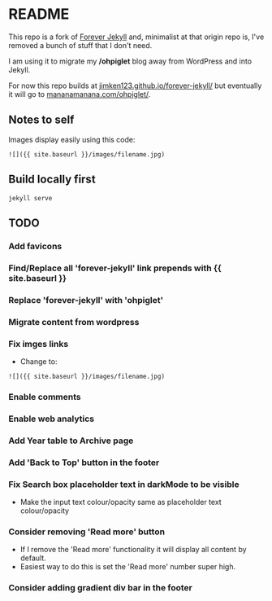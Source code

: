 # README

This repo is a fork of [Forever Jekyll](https://forever-jekyll.github.io) and, minimalist at that origin repo is, I've removed a bunch of stuff that I don't need.

I am using it to migrate my **/ohpiglet** blog away from WordPress and into Jekyll.

For now this repo builds at [jimken123.github.io/forever-jekyll/](https://jimken123.github.io/forever-jekyll/) but eventually it will go to [mananamanana.com/ohpiglet/](https://mananamanana.com/ohpiglet/).

## Notes to self

Images display easily using this code:

  ```
![]({{ site.baseurl }}/images/filename.jpg)
  ```

## Build locally first

 ```
jekyll serve
 ```

## TODO

### Add favicons

### Find/Replace all 'forever-jekyll' link prepends with {{ site.baseurl }}

### Replace 'forever-jekyll' with 'ohpiglet'

### Migrate content from wordpress

### Fix imges links

- Change to:
```
![]({{ site.baseurl }}/images/filename.jpg)
```

### Enable comments

### Enable web analytics

### Add Year table to Archive page

### Add 'Back to Top' button in the footer

### Fix Search box placeholder text in darkMode to be visible

- Make the input text colour/opacity same as placeholder text colour/opacity

### Consider removing 'Read more' button

- If I remove the 'Read more' functionality it will display all content by default.
- Easiest way to do this is set the 'Read more' number super high.

### Consider adding gradient div bar in the footer